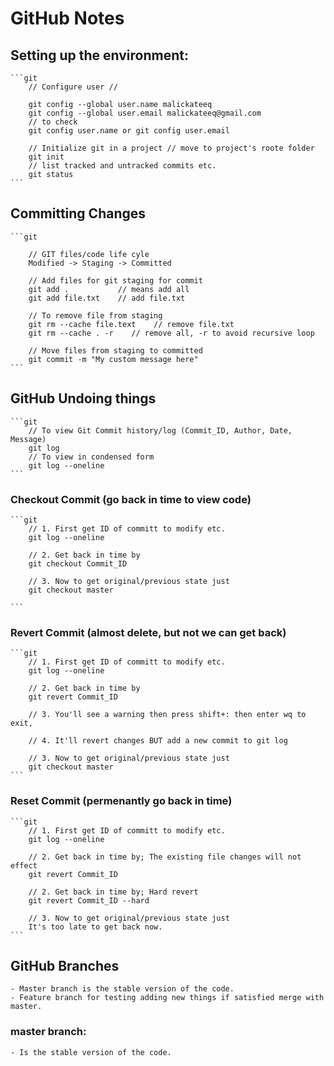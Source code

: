 # GitHub Notes

## Setting up the environment:
    ```git
        // Configure user //

        git config --global user.name malickateeq
        git config --global user.email malickateeq@gmail.com
        // to check
        git config user.name or git config user.email
    
        // Initialize git in a project // move to project's roote folder
        git init
        // list tracked and untracked commits etc.
        git status
    ```

## Committing Changes
    ```git

        // GIT files/code life cyle
        Modified -> Staging -> Committed

        // Add files for git staging for commit
        git add .           // means add all
        git add file.txt    // add file.txt

        // To remove file from staging
        git rm --cache file.text    // remove file.txt
        git rm --cache . -r    // remove all, -r to avoid recursive loop

        // Move files from staging to committed
        git commit -m "My custom message here"
    ```

## GitHub Undoing things
    ```git
        // To view Git Commit history/log (Commit_ID, Author, Date, Message)
        git log
        // To view in condensed form
        git log --oneline
    ```

### Checkout Commit (go back in time to view code)
    ```git
        // 1. First get ID of committ to modify etc.
        git log --oneline

        // 2. Get back in time by
        git checkout Commit_ID

        // 3. Now to get original/previous state just
        git checkout master

    ```
### Revert Commit (almost delete, but not we can get back)
    ```git
        // 1. First get ID of committ to modify etc.
        git log --oneline

        // 2. Get back in time by
        git revert Commit_ID

        // 3. You'll see a warning then press shift+: then enter wq to exit,

        // 4. It'll revert changes BUT add a new commit to git log

        // 3. Now to get original/previous state just
        git checkout master
    ```
### Reset Commit (permenantly go back in time)
    ```git
        // 1. First get ID of committ to modify etc.
        git log --oneline

        // 2. Get back in time by; The existing file changes will not effect
        git revert Commit_ID 

        // 2. Get back in time by; Hard revert
        git revert Commit_ID --hard

        // 3. Now to get original/previous state just
        It's too late to get back now.
    ```

## GitHub Branches

    - Master branch is the stable version of the code.
    - Feature branch for testing adding new things if satisfied merge with master.

### master branch:
    - Is the stable version of the code.